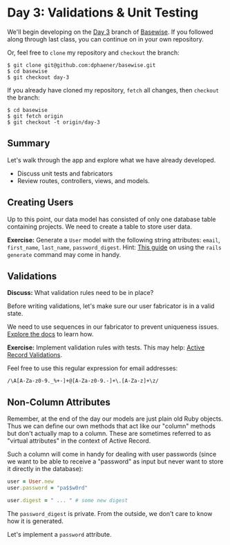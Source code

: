 # Day 3: Validations & Unit Testing

We'll begin developing on the [Day 3](https://github.com/dphaener/basewise/tree/day-3) branch of [Basewise](https://github.com/dphaener/basewise). If you followed along through last class, you can continue on in your own repository.

Or, feel free to `clone` my repository and `checkout` the branch:

    $ git clone git@github.com:dphaener/basewise.git
    $ cd basewise
    $ git checkout day-3

If you already have cloned my repository, `fetch` all changes, then `checkout` the branch:

    $ cd basewise
    $ git fetch origin
    $ git checkout -t origin/day-3

## Summary

Let's walk through the app and explore what we have already developed.

* Discuss unit tests and fabricators
* Review routes, controllers, views, and models.

## Creating Users

Up to this point, our data model has consisted of only one database table containing projects. We need to create a table to store user data.

**Exercise:** Generate a `User` model with the following string attributes: `email`, `first_name`, `last_name`, `password_digest`. Hint: [This guide](http://guides.rubyonrails.org/command_line.html#rails-generate) on using the `rails generate` command may come in handy.

## Validations

**Discuss:** What validation rules need to be in place?

Before writing validations, let's make sure our user fabricator is in a valid state.

We need to use sequences in our fabricator to prevent uniqueness issues. [Explore the docs](http://www.fabricationgem.org/#!sequences) to learn how.

**Exercise:** Implement validation rules with tests. This may help: [Active Record Validations](http://guides.rubyonrails.org/active_record_validations.html).

Feel free to use this regular expression for email addresses:

    /\A[A-Za-z0-9._%+-]+@[A-Za-z0-9.-]+\.[A-Za-z]+\z/

## Non-Column Attributes

Remember, at the end of the day our models are just plain old Ruby objects. Thus we can define our own methods that act like our "column" methods but don't actually map to a column. These are sometimes referred to as "virtual attributes" in the context of Active Record.

Such a column will come in handy for dealing with user passwords (since we want to be able to receive a "password" as input but never want to store it directly in the database):

```ruby
user = User.new
user.password = "pa$$w0rd"

user.digest = " ... " # some new digest
```

The `password_digest` is private. From the outside, we don't care to know how it is generated.

Let's implement a `password` attribute.
